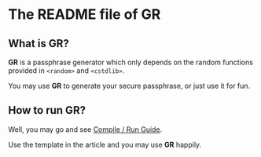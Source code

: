 # The README file of GR

## What is GR?

**GR** is a passphrase generator which only depends on the random functions provided in `<random>` and `<cstdlib>`.

You may use **GR** to generate your secure passphrase, or just use it for fun.

## How to run GR?

Well, you may go and see [Compile / Run Guide](https://github.com/Nonsense-Lab/nonsense-lab/blob/master/compile_run_guide.md).

Use the template in the article and you may use **GR** happily.
